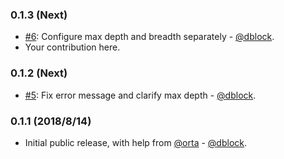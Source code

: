 ### 0.1.3 (Next)

* [#6](https://github.com/dblock/fue/issues/6): Configure max depth and breadth separately - [@dblock](https://github.com/dblock).
* Your contribution here.

### 0.1.2 (Next)

* [#5](https://github.com/dblock/fue/issues/5): Fix error message and clarify max depth - [@dblock](https://github.com/dblock).

### 0.1.1 (2018/8/14)

* Initial public release, with help from [@orta](https://github.com/orta) - [@dblock](https://github.com/dblock).
